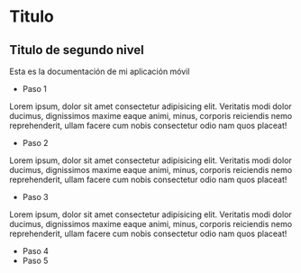 # Titulo

## Titulo de segundo nivel

Esta es la documentación de mi aplicación móvil

- Paso 1

Lorem ipsum, dolor sit amet consectetur adipisicing elit. Veritatis modi dolor ducimus, dignissimos maxime eaque animi, minus, corporis reiciendis nemo reprehenderit, ullam facere cum nobis consectetur odio nam quos placeat!

- Paso 2

Lorem ipsum, dolor sit amet consectetur adipisicing elit. Veritatis modi dolor ducimus, dignissimos maxime eaque animi, minus, corporis reiciendis nemo reprehenderit, ullam facere cum nobis consectetur odio nam quos placeat!

- Paso 3

Lorem ipsum, dolor sit amet consectetur adipisicing elit. Veritatis modi dolor ducimus, dignissimos maxime eaque animi, minus, corporis reiciendis nemo reprehenderit, ullam facere cum nobis consectetur odio nam quos placeat!

- Paso 4
- Paso 5

